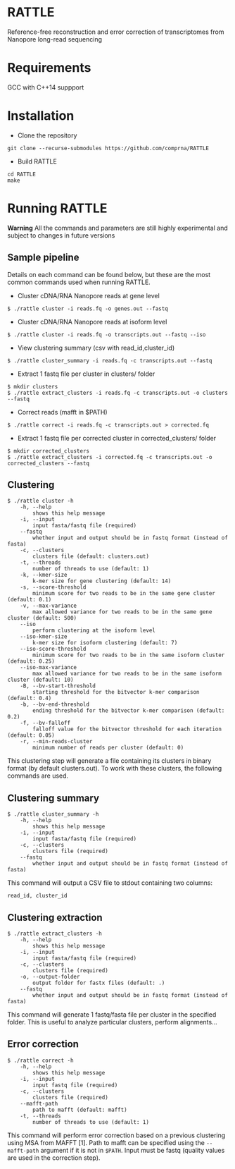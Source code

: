 # RATTLE
Reference-free reconstruction and error correction of transcriptomes from Nanopore long-read sequencing

# Requirements
GCC with C++14 suppport

# Installation
* Clone the repository
```
git clone --recurse-submodules https://github.com/comprna/RATTLE
```

* Build RATTLE
```
cd RATTLE
make
```

# Running RATTLE
**Warning** All the commands and parameters are still highly experimental and subject to changes in future versions

## Sample pipeline
Details on each command can be found below, but these are the most common commands used when running RATTLE.

* Cluster cDNA/RNA Nanopore reads at gene level
```
$ ./rattle cluster -i reads.fq -o genes.out --fastq
```

* Cluster cDNA/RNA Nanopore reads at isoform level
```
$ ./rattle cluster -i reads.fq -o transcripts.out --fastq --iso
```

* View clustering summary (csv with read_id,cluster_id)
```
$ ./rattle cluster_summary -i reads.fq -c transcripts.out --fastq
```

* Extract 1 fastq file per cluster in clusters/ folder
```
$ mkdir clusters
$ ./rattle extract_clusters -i reads.fq -c transcripts.out -o clusters --fastq
```

* Correct reads (mafft in $PATH)
```
$ ./rattle correct -i reads.fq -c transcripts.out > corrected.fq
```

* Extract 1 fastq file per corrected cluster in corrected_clusters/ folder
```
$ mkdir corrected_clusters
$ ./rattle extract_clusters -i corrected.fq -c transcripts.out -o corrected_clusters --fastq
```


## Clustering
```
$ ./rattle cluster -h
    -h, --help
        shows this help message
    -i, --input
        input fasta/fastq file (required)
    --fastq
        whether input and output should be in fastq format (instead of fasta)
    -c, --clusters
        clusters file (default: clusters.out)
    -t, --threads
        number of threads to use (default: 1)
    -k, --kmer-size
        k-mer size for gene clustering (default: 14)
    -s, --score-threshold
        minimum score for two reads to be in the same gene cluster (default: 0.1)
    -v, --max-variance
        max allowed variance for two reads to be in the same gene cluster (default: 500)
    --iso
        perform clustering at the isoform level
    --iso-kmer-size
        k-mer size for isoform clustering (default: 7)
    --iso-score-threshold
        minimum score for two reads to be in the same isoform cluster (default: 0.25)
    --iso-max-variance
        max allowed variance for two reads to be in the same isoform cluster (default: 10)
    -B, --bv-start-threshold
        starting threshold for the bitvector k-mer comparison (default: 0.4)
    -b, --bv-end-threshold
        ending threshold for the bitvector k-mer comparison (default: 0.2)
    -f, --bv-falloff
        falloff value for the bitvector threshold for each iteration (default: 0.05)
    -r, --min-reads-cluster
        minimum number of reads per cluster (default: 0)
```

This clustering step will generate a file containing its clusters in binary format (by default clusters.out). To work with these clusters, the following commands are used.

## Clustering summary
```
$ ./rattle cluster_summary -h
    -h, --help
        shows this help message
    -i, --input
        input fasta/fastq file (required)
    -c, --clusters
        clusters file (required)
    --fastq
        whether input and output should be in fastq format (instead of fasta)

```

This command will output a CSV file to stdout containing two columns:
```
read_id, cluster_id
```

## Clustering extraction
```
$ ./rattle extract_clusters -h
    -h, --help
        shows this help message
    -i, --input
        input fasta/fastq file (required)
    -c, --clusters
        clusters file (required)
    -o, --output-folder
        output folder for fastx files (default: .)
    --fastq
        whether input and output should be in fastq format (instead of fasta)

```

This command will generate 1 fastq/fasta file per cluster in the specified folder. This is useful to analyze particular clusters, perform alignments...

## Error correction
```
$ ./rattle correct -h
    -h, --help
        shows this help message
    -i, --input
        input fastq file (required)
    -c, --clusters
        clusters file (required)
    --mafft-path
        path to mafft (default: mafft)
    -t, --threads
        number of threads to use (default: 1)
```

This command will perform error correction based on a previous clustering using MSA from MAFFT [1]. Path to mafft can be specified using the `--mafft-path` argument if it is not in `$PATH`. Input must be fastq (quality values are used in the correction step).
